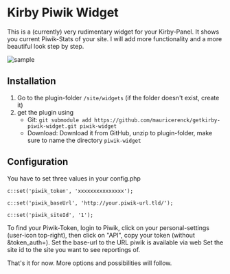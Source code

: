 # Kirby Piwik Widget

This is a (currently) very rudimentary widget for your Kirby-Panel. It shows you current Piwik-Stats of your site.
I will add more functionality and a more beautiful look step by step.

![sample](https://raw.githubusercontent.com/mauricerenck/getkirby-piwik-widget/master/piwik-dash-sample.png)

## Installation
1. Go to the plugin-folder `/site/widgets` (if the folder doesn't exist, create it)
2. get the plugin using 
    - Git: `git submodule add https://github.com/mauricerenck/getkirby-piwik-widget.git piwik-widget`
    - Download: Download it from GitHub, unzip to plugin-folder, make sure to name the directory `piwik-widget`

## Configuration
You have to set three values in your config.php

`c::set('piwik_token', 'xxxxxxxxxxxxxxx');`

`c::set('piwik_baseUrl', 'http://your.piwik-url.tld/');`

`c::set('piwik_siteId', '1');`

To find your Piwik-Token, login to Piwik, click on your personal-settings (user-icon top-right), then click on "API", copy your token (without &token_auth=).
Set the base-url to the URL piwik is available via web
Set the site id to the site you want to see reportings of.

That's it for now.
More options and possibilities will follow.
